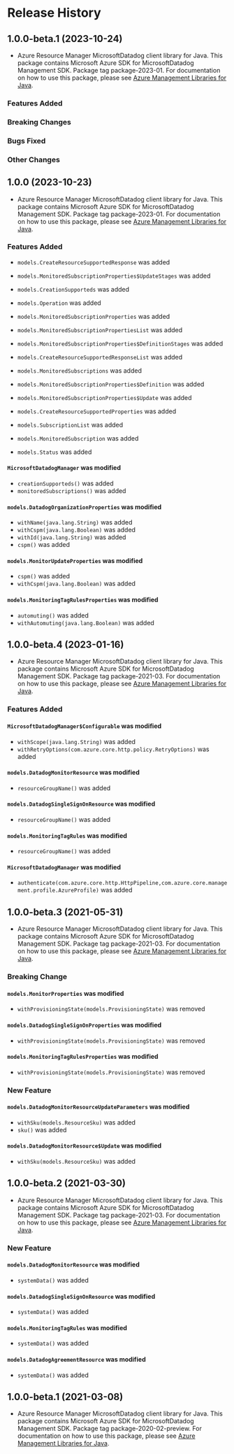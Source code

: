 # Release History

## 1.0.0-beta.1 (2023-10-24)

- Azure Resource Manager MicrosoftDatadog client library for Java. This package contains Microsoft Azure SDK for MicrosoftDatadog Management SDK.  Package tag package-2023-01. For documentation on how to use this package, please see [Azure Management Libraries for Java](https://aka.ms/azsdk/java/mgmt).

### Features Added

### Breaking Changes

### Bugs Fixed

### Other Changes

## 1.0.0 (2023-10-23)

- Azure Resource Manager MicrosoftDatadog client library for Java. This package contains Microsoft Azure SDK for MicrosoftDatadog Management SDK.  Package tag package-2023-01. For documentation on how to use this package, please see [Azure Management Libraries for Java](https://aka.ms/azsdk/java/mgmt).

### Features Added

* `models.CreateResourceSupportedResponse` was added

* `models.MonitoredSubscriptionProperties$UpdateStages` was added

* `models.CreationSupporteds` was added

* `models.Operation` was added

* `models.MonitoredSubscriptionProperties` was added

* `models.MonitoredSubscriptionPropertiesList` was added

* `models.MonitoredSubscriptionProperties$DefinitionStages` was added

* `models.CreateResourceSupportedResponseList` was added

* `models.MonitoredSubscriptions` was added

* `models.MonitoredSubscriptionProperties$Definition` was added

* `models.MonitoredSubscriptionProperties$Update` was added

* `models.CreateResourceSupportedProperties` was added

* `models.SubscriptionList` was added

* `models.MonitoredSubscription` was added

* `models.Status` was added

#### `MicrosoftDatadogManager` was modified

* `creationSupporteds()` was added
* `monitoredSubscriptions()` was added

#### `models.DatadogOrganizationProperties` was modified

* `withName(java.lang.String)` was added
* `withCspm(java.lang.Boolean)` was added
* `withId(java.lang.String)` was added
* `cspm()` was added

#### `models.MonitorUpdateProperties` was modified

* `cspm()` was added
* `withCspm(java.lang.Boolean)` was added

#### `models.MonitoringTagRulesProperties` was modified

* `automuting()` was added
* `withAutomuting(java.lang.Boolean)` was added

## 1.0.0-beta.4 (2023-01-16)

- Azure Resource Manager MicrosoftDatadog client library for Java. This package contains Microsoft Azure SDK for MicrosoftDatadog Management SDK.  Package tag package-2021-03. For documentation on how to use this package, please see [Azure Management Libraries for Java](https://aka.ms/azsdk/java/mgmt).

### Features Added

#### `MicrosoftDatadogManager$Configurable` was modified

* `withScope(java.lang.String)` was added
* `withRetryOptions(com.azure.core.http.policy.RetryOptions)` was added

#### `models.DatadogMonitorResource` was modified

* `resourceGroupName()` was added

#### `models.DatadogSingleSignOnResource` was modified

* `resourceGroupName()` was added

#### `models.MonitoringTagRules` was modified

* `resourceGroupName()` was added

#### `MicrosoftDatadogManager` was modified

* `authenticate(com.azure.core.http.HttpPipeline,com.azure.core.management.profile.AzureProfile)` was added

## 1.0.0-beta.3 (2021-05-31)

- Azure Resource Manager MicrosoftDatadog client library for Java. This package contains Microsoft Azure SDK for MicrosoftDatadog Management SDK.  Package tag package-2021-03. For documentation on how to use this package, please see [Azure Management Libraries for Java](https://aka.ms/azsdk/java/mgmt).

### Breaking Change

#### `models.MonitorProperties` was modified

* `withProvisioningState(models.ProvisioningState)` was removed

#### `models.DatadogSingleSignOnProperties` was modified

* `withProvisioningState(models.ProvisioningState)` was removed

#### `models.MonitoringTagRulesProperties` was modified

* `withProvisioningState(models.ProvisioningState)` was removed

### New Feature

#### `models.DatadogMonitorResourceUpdateParameters` was modified

* `withSku(models.ResourceSku)` was added
* `sku()` was added

#### `models.DatadogMonitorResource$Update` was modified

* `withSku(models.ResourceSku)` was added

## 1.0.0-beta.2 (2021-03-30)

- Azure Resource Manager MicrosoftDatadog client library for Java. This package contains Microsoft Azure SDK for MicrosoftDatadog Management SDK.  Package tag package-2021-03. For documentation on how to use this package, please see [Azure Management Libraries for Java](https://aka.ms/azsdk/java/mgmt).

### New Feature

#### `models.DatadogMonitorResource` was modified

* `systemData()` was added

#### `models.DatadogSingleSignOnResource` was modified

* `systemData()` was added

#### `models.MonitoringTagRules` was modified

* `systemData()` was added

#### `models.DatadogAgreementResource` was modified

* `systemData()` was added

## 1.0.0-beta.1 (2021-03-08)

- Azure Resource Manager MicrosoftDatadog client library for Java. This package contains Microsoft Azure SDK for MicrosoftDatadog Management SDK.  Package tag package-2020-02-preview. For documentation on how to use this package, please see [Azure Management Libraries for Java](https://aka.ms/azsdk/java/mgmt).

